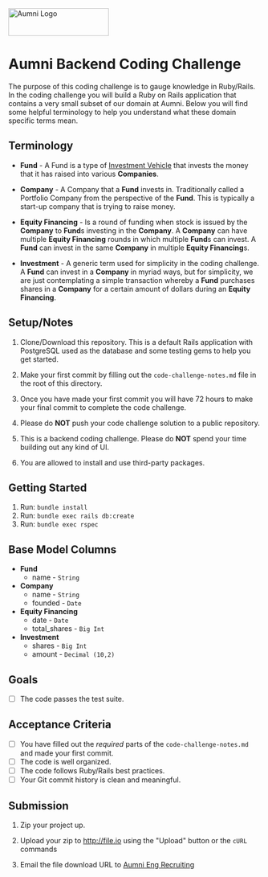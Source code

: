 <img src="https://aumni-public.s3.amazonaws.com/AumniLogoColor.png" alt="Aumni Logo" width="200" height="55">

# Aumni Backend Coding Challenge

The purpose of this coding challenge is to gauge knowledge in Ruby/Rails. In the coding challenge you will build a Ruby on Rails application that contains a very small subset of our domain at Aumni. Below you will find some helpful terminology to help you understand what these domain specific terms mean.

## Terminology

- **Fund** - A Fund is a type of [Investment Vehicle](https://www.investopedia.com/terms/i/investmentvehicle.asp) that invests the money that it has raised into various **Companies**.

- **Company** - A Company that a **Fund** invests in. Traditionally called a Portfolio Company from the perspective of the **Fund**. This is typically a start-up company that is trying to raise money.

- **Equity Financing** - Is a round of funding when stock is issued by the **Company** to **Fund**s investing in the **Company**. A **Company** can have multiple **Equity Financing** rounds in which multiple **Fund**s can invest. A **Fund** can invest in the same **Company** in multiple **Equity Financing**s.

- **Investment** - A generic term used for simplicity in the coding challenge. A **Fund** can invest in a **Company** in myriad ways, but for simplicity, we are just contemplating a simple transaction whereby a **Fund** purchases shares in a **Company** for a certain amount of dollars during an **Equity Financing**.

## Setup/Notes

1. Clone/Download this repository. This is a default Rails application with PostgreSQL used as the database and some testing gems to help you get started.

2. Make your first commit by filling out the `code-challenge-notes.md` file in the root of this directory.

3. Once you have made your first commit you will have 72 hours to make your final commit to complete the code challenge.

4. Please do **NOT** push your code challenge solution to a public repository.

5. This is a backend coding challenge. Please do **NOT** spend your time building out any kind of UI.

6. You are allowed to install and use third-party packages.

## Getting Started
1. Run: `bundle install`
2. Run: `bundle exec rails db:create`
3. Run: `bundle exec rspec`

## Base Model Columns

- **Fund**
  - name - `String`
- **Company**
  - name - `String`
  - founded - `Date`
- **Equity Financing**
  - date - `Date`
  - total_shares - `Big Int`
- **Investment**
  - shares - `Big Int`
  - amount - `Decimal (10,2)`

## Goals

- [ ] The code passes the test suite.

## Acceptance Criteria

- [ ] You have filled out the _required_ parts of the `code-challenge-notes.md` and made your first commit.
- [ ] The code is well organized.
- [ ] The code follows Ruby/Rails best practices.
- [ ] Your Git commit history is clean and meaningful.

## Submission
1. Zip your project up.

2. Upload your zip to http://file.io using the "Upload" button or the `cURL` commands

3. Email the file download URL to [Aumni Eng Recruiting](mailto:eng-recruiting@aumni.fund)
